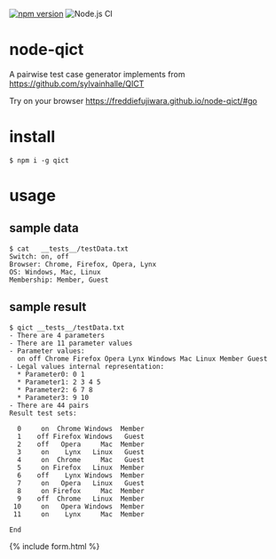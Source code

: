 [![npm version](https://badge.fury.io/js/qict.svg)](https://badge.fury.io/js/qict) ![Node.js CI](https://github.com/freddiefujiwara/node-qict/workflows/Node.js%20CI/badge.svg)
# node-qict
A pairwise test case generator implements from https://github.com/sylvainhalle/QICT

Try on your browser https://freddiefujiwara.github.io/node-qict/#go

# install
``` shell
$ npm i -g qict
```

# usage
## sample data
```shell
$ cat   __tests__/testData.txt
Switch: on, off
Browser: Chrome, Firefox, Opera, Lynx
OS: Windows, Mac, Linux
Membership: Member, Guest
```
## sample result
```shell
$ qict __tests__/testData.txt
- There are 4 parameters
- There are 11 parameter values
- Parameter values:
  on off Chrome Firefox Opera Lynx Windows Mac Linux Member Guest
- Legal values internal representation:
  * Parameter0: 0 1
  * Parameter1: 2 3 4 5
  * Parameter2: 6 7 8
  * Parameter3: 9 10
- There are 44 pairs
Result test sets:

  0     on  Chrome Windows  Member
  1    off Firefox Windows   Guest
  2    off   Opera     Mac  Member
  3     on    Lynx   Linux   Guest
  4     on  Chrome     Mac   Guest
  5     on Firefox   Linux  Member
  6    off    Lynx Windows  Member
  7     on   Opera   Linux   Guest
  8     on Firefox     Mac  Member
  9    off  Chrome   Linux  Member
 10     on   Opera Windows  Member
 11     on    Lynx     Mac  Member

End
```

{% include form.html %}
